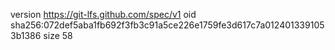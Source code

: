 version https://git-lfs.github.com/spec/v1
oid sha256:072def5aba1fb692f3fb3c91a5ce226e1759fe3d617c7a0124013391053b1386
size 58
